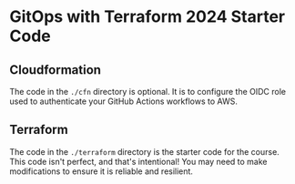# GitOps with Terraform 2024 Starter Code

## Cloudformation

The code in the `./cfn` directory is optional. It is to configure the OIDC role used to authenticate your GitHub Actions workflows to AWS. 

## Terraform

The code in the `./terraform` directory is the starter code for the course. This code isn't perfect, and that's intentional! You may need to make modifications to ensure it is reliable and resilient. 
